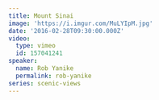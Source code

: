 ```yaml
---
title: Mount Sinai
image: 'https://i.imgur.com/MuLYIpM.jpg'
date: '2016-02-28T09:30:00.000Z'
video:
  type: vimeo
  id: 157041241
speaker:
  name: Rob Yanike
  permalink: rob-yanike
series: scenic-views
---
```


